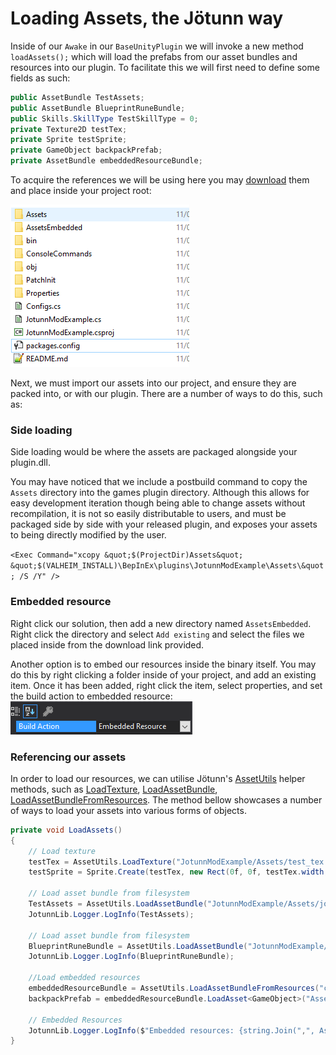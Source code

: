 # Loading Assets, the Jötunn way



Inside of our `Awake` in our `BaseUnityPlugin` we will invoke a new method `loadAssets();` which will load the prefabs from our asset bundles and resources into our plugin. To facilitate this we will first need to define some fields as such:

```cs
public AssetBundle TestAssets;
public AssetBundle BlueprintRuneBundle;
public Skills.SkillType TestSkillType = 0;
private Texture2D testTex;
private Sprite testSprite;
private GameObject backpackPrefab;
private AssetBundle embeddedResourceBundle;
```

To acquire the references we will be using here you may [download](https://github.com/Valheim-Modding/JotunnModExample/blob/master/JotunnModExample/assets.zip) them and place inside your project root: 

![Assets Extraction](../../images/data/AssetsExtraction.png)

Next, we must import our assets into our project, and ensure they are packed into, or with our plugin. There are a number of ways to do this, such as:


### Side loading

Side loading would be where the assets are packaged alongside your plugin.dll. 

You may have noticed that we include a postbuild command to copy the `Assets` directory into the games plugin directory. Although this allows for easy development iteration though being able to change assets without recompilation, it is not so easily distributable to users, and must be packaged side by side with your released plugin, and exposes your assets to being directly modified by the user.

`<Exec Command="xcopy &quot;$(ProjectDir)Assets&quot; &quot;$(VALHEIM_INSTALL)\BepInEx\plugins\JotunnModExample\Assets\&quot; /S /Y" />`

### Embedded resource

Right click our solution, then add a new directory named `AssetsEmbedded`. Right click the directory and select `Add existing` and select the files we placed inside from the download link provided.

Another option is to embed our resources inside the binary itself. You may do this by right clicking a folder inside of your project, and add an existing item. Once it has been added, right click the item, select properties, and set the build action to embedded resource: 
![Assets.Embedded Resource](../../images/data/Assets.EmbeddedResource.png)


### Referencing our assets
In order to load our resources, we can utilise Jötunn's [AssetUtils](xref:JotunnLib.Utils.AssetUtils) helper methods, such as [LoadTexture](xref:JotunnLib.Utils.AssetUtils.LoadTexture(System.String,System.Boolean)), [LoadAssetBundle](xref:JotunnLib.Utils.AssetUtils.LoadAssetBundle(System.String)), [LoadAssetBundleFromResources](xref:JotunnLib.Utils.AssetUtils.LoadAssetBundleFromResources(System.String,System.Reflection.Assembly)). The method bellow showcases a number of ways to load your assets into various forms of objects.

```cs
private void LoadAssets()
{
    // Load texture
    testTex = AssetUtils.LoadTexture("JotunnModExample/Assets/test_tex.jpg");
    testSprite = Sprite.Create(testTex, new Rect(0f, 0f, testTex.width, testTex.height), Vector2.zero);

    // Load asset bundle from filesystem
    TestAssets = AssetUtils.LoadAssetBundle("JotunnModExample/Assets/jotunnlibtest");
    JotunnLib.Logger.LogInfo(TestAssets);

    // Load asset bundle from filesystem
    BlueprintRuneBundle = AssetUtils.LoadAssetBundle("JotunnModExample/Assets/blueprints");
    JotunnLib.Logger.LogInfo(BlueprintRuneBundle);
    
    //Load embedded resources
    embeddedResourceBundle = AssetUtils.LoadAssetBundleFromResources("capeironbackpack");
    backpackPrefab = embeddedResourceBundle.LoadAsset<GameObject>("Assets/Evie/CapeIronBackpack.prefab");

    // Embedded Resources
    JotunnLib.Logger.LogInfo($"Embedded resources: {string.Join(",", Assembly.GetExecutingAssembly().GetManifestResourceNames())}");
}
```